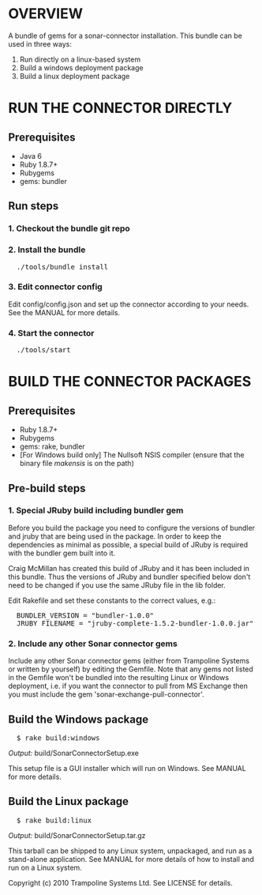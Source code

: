 OVERVIEW
========

A bundle of gems for a sonar-connector installation. This bundle can be used in three ways:

1. Run directly on a linux-based system
2. Build a windows deployment package
3. Build a linux deployment package

RUN THE CONNECTOR DIRECTLY
==========================

## Prerequisites

* Java 6
* Ruby 1.8.7+
* Rubygems
* gems: bundler

## Run steps

### 1. Checkout the bundle git repo

### 2. Install the bundle

<pre>
  ./tools/bundle_install
</pre>

### 3. Edit connector config

Edit config/config.json and set up the connector according to your needs. See the MANUAL for more details.

### 4. Start the connector

<pre>
  ./tools/start
</pre>


BUILD THE CONNECTOR PACKAGES
============================

## Prerequisites

* Ruby 1.8.7+
* Rubygems
* gems: rake, bundler
* [For Windows build only] The Nullsoft NSIS compiler (ensure that the binary file _makensis_ is on the path)

## Pre-build steps

### 1. Special JRuby build including bundler gem

Before you build the package you need to configure the versions of bundler and jruby that are being used in the package. In order to keep the dependencies as minimal as possible, a special build of JRuby is required with the bundler gem built into it. 

Craig McMillan has created this build of JRuby and it has been included in this bundle. Thus the versions of JRuby and bundler specified below don't need to be changed if you use the same JRuby file in the lib folder.

Edit Rakefile and set these constants to the correct values, e.g.:

<pre>
  BUNDLER_VERSION = "bundler-1.0.0"
  JRUBY_FILENAME = "jruby-complete-1.5.2-bundler-1.0.0.jar"
</pre>

### 2. Include any other Sonar connector gems

Include any other Sonar connector gems (either from Trampoline Systems or written by yourself) by editing the Gemfile. Note that any gems not listed in the Gemfile won't be bundled into the resulting Linux or Windows deployment, i.e. if you want the connector to pull from MS Exchange then you must include the gem 'sonar-exchange-pull-connector'.

## Build the Windows package

<pre>
  $ rake build:windows
</pre>

_Output:_ build/SonarConnectorSetup.exe

This setup file is a GUI installer which will run on Windows. See MANUAL for more details.

## Build the Linux package

<pre>
  $ rake build:linux
</pre>

_Output:_ build/SonarConnectorSetup.tar.gz

This tarball can be shipped to any Linux system, unpackaged, and run as a stand-alone application. See MANUAL for more details of how to install and run on a Linux system.

Copyright (c) 2010 Trampoline Systems Ltd. See LICENSE for details.